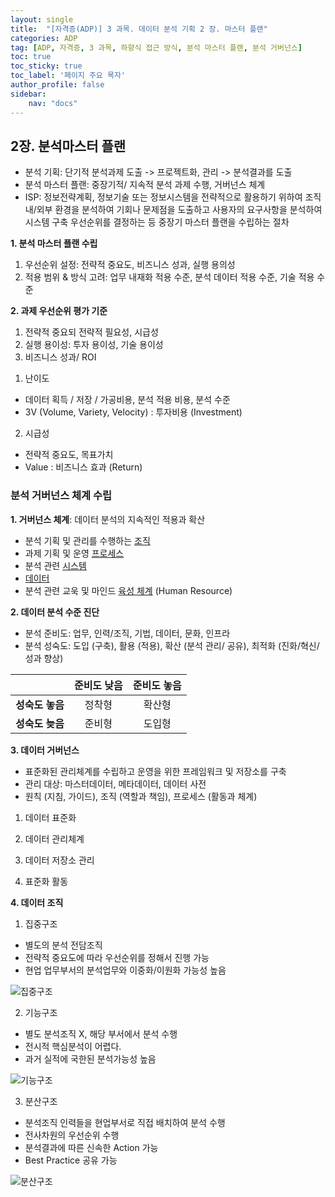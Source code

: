 ```yaml
---
layout: single
title:  "[자격증(ADP)] 3 과목. 데이터 분석 기획 2 장. 마스터 플랜"
categories: ADP
tag: [ADP, 자격증, 3 과목, 하향식 접근 방식, 분석 마스터 플랜, 분석 거버넌스]
toc: true
toc_sticky: true
toc_label: '페이지 주요 목자'
author_profile: false
sidebar:
    nav: "docs"
---
```


## 2장. 분석마스터 플랜

- 분석 기획: 단기적 분석과제 도출 -> 프로젝트화, 관리 -> 분석결과를 도출
- 분석 마스터 플랜: 중장기적/ 지속적 분석 과제 수행, 거버넌스 체계
- ISP: 정보전략계획, 정보기술 또는 정보시스템을 전략적으로 활용하기 위하여 조직 내/외부 환경을 분석하여 기회나 문제점을 도출하고 사용자의 요구사항을 분석하여 시스템 구축 우선순위를 결정하는 등 중장기 마스터 플랜을 수립하는 절차

**1. 분석 마스터 플랜 수립**

1) 우선순위 설정: 전략적 중요도, 비즈니스 성과, 실행 용의성
2) 적용 범위 & 방식 고려: 업무 내재화 적용 수준, 분석 데이터 적용 수준, 기술 적용 수준

**2. 과제 우선순위 평가 기준**

1) 전략적 중요되 전략적 필요성, 시급성
2) 실행 용이성: 투자 용이성, 기술 용이성
3) 비즈니스 성과/ ROI

1. 난이도
- 데이터 획득 / 저장 / 가공비용, 분석 적용 비용, 분석 수준
- 3V (Volume, Variety, Velocity) : 투자비용 (Investment)

2. 시급성
- 전략적 중요도, 목표가치
- Value : 비즈니스 효과 (Return)

### 분석 거버넌스 체계 수립

**1. 거버넌스 체계**: 데이터 분석의 지속적인 적용과 확산

- 분석 기획 및 관리를 수행하는 <u>조직</u>
- 과제 기획 및 운영 <u>프로세스</u>
- 분석 관련 <u>시스템</u>
- <u>데이터</u>
- 분석 관련 교욱 및 마인드 <u>육성 체계</u> (Human Resource)

**2. 데이터 분석 수준 진단**
- 분석 준비도: 업무, 인력/조직, 기법, 데이터, 문화, 인프라
- 분석 성숙도: 도입 (구축), 활용 (적용), 확산 (분석 관리/ 공유), 최적화 (진화/혁신/성과 향상)


| |준비도 낮음|준비도 놓음|
|:---:|:---:|:---:|
|**성숙도 놓음**|정착형|확산형|
|**성숙도 늦음**|준비형|도입형|

**3. 데이터 거버넌스**

- 표준화된 관리체계를 수립하고 운영을 위한 프레임워크 및 저장소를 구축
- 관리 대상: 마스터데이터, 메타데이터, 데이터 사전
- 원칙 (지침, 가이드), 조직 (역할과 책임), 프로세스 (활동과 체계)

1) 데이터 표준화

2) 데이터 관리체계

3) 데이터 저장소 관리

4) 표준화 활동

**4. 데이터 조직**

1) 집중구조

- 별도의 분석 전담조직
- 전략적 중요도에 따라 우선순위를 정해서 진행 가능
- 현업 업무부서의 분석업무와 이중화/이원화 가능성 높음

![집중구조](https://user-images.githubusercontent.com/104074491/167981329-a6351d66-b8d2-4fba-9097-56eaf85276fb.png)

2) 기능구조

- 별도 분석조직 X, 해당 부서에서 분석 수행
- 전시적 핵심분석이 어렵다.
- 과거 실적에 국한된 분석가능성 높음

![기능구조](https://user-images.githubusercontent.com/104074491/167981345-a792b060-e9d4-4b5e-8405-77c91c41f41c.png)

3) 분산구조

- 분석조직 인력들을 현업부서로 직접 배치하여 분석 수행
- 전사차원의 우선순위 수행
- 분석결과에 따른 신속한 Action 가능
- Best Practice 공유 가능

![분산구조](https://user-images.githubusercontent.com/104074491/167981376-1ff01611-0c22-47d9-bc90-c0bbbe559490.png)



